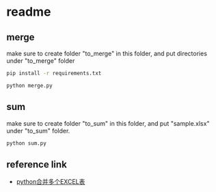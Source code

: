 # readme

## merge

make sure to create folder "to_merge" in this folder, and put directories under "to_merge" folder

```sh
pip install -r requirements.txt

python merge.py
```

## sum

make sure to create folder "to_sum" in this folder, and put "sample.xlsx" under "to_sum" folder.

```sh
python sum.py
```

## reference link

- [python合并多个EXCEL表](https://www.jianshu.com/p/664b52d6933e)
